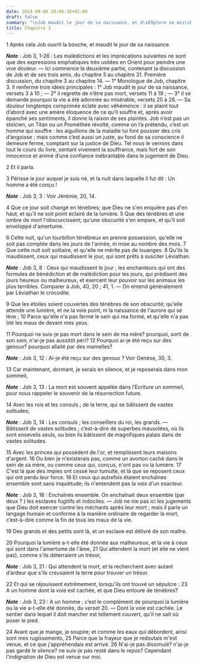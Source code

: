 ```yaml
---
date: 2024-09-06 20:00:38+02:00
draft: false
summary: "\nJob maudit le jour de sa naissance, et d\xE9plore sa mis\xE8re.\n"
title: Chapitre 3
---
```





1 Après cela Job ouvrit la bouche, et maudit le jour de sa naissance.

***Note*** :  Job 3, 1-26 : Les malédictions et les imprécations suivantes ne sont que des expressions emphatiques très usitées en Orient pour peindre une vive douleur. ― Ici commence la deuxième partie, contenant la discussion de Job et de ses trois amis, du chapitre 3 au chapitre 31. Première discussion, du chapitre 3 au chapitre 14. ― 1° Monologue de Job, chapitre 3. Il renferme trois idées principales : 1° Job maudit le jour de sa naissance, versets 3 à 10 ; ― 2° il regrette de n’être pas mort, versets 11 à 19 ; ― 3° il se demande pourquoi la vie a été adonnée au misérable, versets 20 à 26. ― Sa douleur longtemps comprimée éclate avec véhémence : il se plaint tout d’abord avec une amère éloquence de ce qu’il souffre et, après avoir épanché ses sentiments, il donne la raison de ses plaintes. Job n’est pas un stoïcien, un Titan ou un Prométhée révolté, comme on l’a prétendu, c’est un homme qui souffre : les aiguillons de la maladie lui font pousser des cris d’angoisse ; mais comme c’est aussi un juste, au fond de sa
conscience il demeure ferme, comptant sur la justice de Dieu. Tel nous le verrons dans tout le cours du livre, sentant vivement la souffrance, mais fort de son innocence et animé d’une confiance inébranlable dans le jugement de Dieu.

2 Et il parla.


3 Périsse le jour auquel je suis né, et la nuit dans laquelle il fut dit : Un homme a été conçu !

***Note*** :  Job 3, 3 : Voir Jérémie, 20, 14.


4 Que ce jour soit changé en ténèbres; que Dieu ne s'en enquière pas d'en haut, et qu'il ne soit point éclairé de la lumière. 5 Que des ténèbres et une ombre de mort l'obscurcissent; qu'une obscurité s'en empare, et qu'il soit enveloppé d'amertume.


6 Cette nuit, qu'un tourbillon ténébreux en prenne possession, qu'elle ne soit pas comptée dans les jours de l'année, ni mise au nombre des mois. 7 Que cette nuit soit solitaire, et qu'elle ne mérite pas de louanges. 8 Qu'ils la maudissent, ceux qui maudissent le jour, qui sont prêts à susciter Léviathan.

***Note*** :  Job 3, 8 : Ceux qui maudissent le jour ; les enchanteurs qui ont des formules de bénédiction et de malédiction pour les jours, qui prédisent des jours heureux ou malheureux, et exercent leur pouvoir sur les animaux les plus terribles. Comparer à Job, 40, 20 ; 41, 1. ― On entend généralement par Léviathan le crocodile.

9 Que les étoiles soient couvertes des ténèbres de son obscurité; qu'elle attende une lumière, et ne la voie point, ni la naissance de l'aurore qui se lève ; 10 Parce qu'elle n'a pas fermé le sein qui ma formé, et qu'elle n'a pas ôté les maux de devant mes yeux.


11 Pourquoi ne suis-je pas mort dans le sein de ma mère? pourquoi, sorti de son sein, n'ai-je pas aussitôt péri? 12 Pourquoi ai-je été reçu sur des genoux? pourquoi allaité par des mamelles?

***Note*** :  Job 3, 12 : Ai-je été reçu sur des genoux ? Voir Genèse, 30, 3.

13 Car maintenant, dormant, je serais en silence, et je reposerais dans mon sommeil,

***Note*** :  Job 3, 13 : La mort est souvent appelée dans l’Ecriture un sommeil, pour nous rappeler le souvenir de la résurrection future.

14 Avec les rois et les consuls ; de la terre, qui se bâtissent de vastes solitudes;

***Note*** :  Job 3, 14 : Les consuls ; les conseillers du roi, les grands. ― Bâtissent de vastes solitudes ; c’est-à-dire de superbes mausolées, où ils sont ensevelis seuls, ou bien ils bâtissent de magnifiques palais dans de vastes solitudes.

15 Avec les princes qui possèdent de l'or, et remplissent leurs maisons d'argent. 16 Ou bien je n'existerais pas, comme un avorton caché dans le sein de sa mère, ou comme ceux qui, conçus, n'ont pas vu la lumière. 17 C'est là que des impies ont cessé leur tumulte, et là que se reposent ceux qui ont perdu leur force. 18 Et ceux qui autrefois étaient enchaînes ensemble sont sans inquiétude; ils n'entendent pas la voix d'un exacteur.

***Note*** :  Job 3, 18 : Enchaînés ensemble. On enchaînait deux ensemble (par deux ? ) les esclaves fugitifs et indociles. ― Job ne nie pas ici les jugements que Dieu doit exercer contre les méchants après leur mort ; mais il parle un langage humain et conforme à la manière ordinaire de regarder la mort, c’est-à-dire comme la fin de tous les maux de la vie.

19 Des grands et des petits sont là, et un esclave est délivré de son maître.


20 Pourquoi la lumière a-t-elle été donnée aux malheureux, et la vie à ceux qui sont dans l'amertume de l'âme, 21 Qui attendent la mort (et elle ne vient pas), comme s'ils déterraient un trésor,

***Note*** :  Job 3, 21 : Qui attendent la mort, et la recherchent avec autant d’ardeur que s’ils creusaient la terre pour trouver un trésor.

22 Et qui se réjouissent extrêmement, lorsqu'ils ont trouvé un sépulcre ; 23 A un homme dont la voie est cachée, et que Dieu entoure de ténèbres?

***Note*** :  Job 3, 23 : A un homme ; c’est le complément de pourquoi la lumière ou la vie a-t-elle été donnée, du verset 20. ― Dont la voie est cachée. Le sentier dans lequel il doit marcher est tellement couvert, qu’il ne sait où poser le pied.


24 Avant que je mange, je soupire; et comme les eaux qui débordent, ainsi sont mes rugissements, 25 Parce que la frayeur que je redoutais m'est venue, et ce que j'appréhendais est arrivé. 26 N'ai-je pas dissimulé? n'ai-je pas gardé le silence? ne suis-je pas resté dans le repos? Cependant l'indignation de Dieu est venue sur moi.

